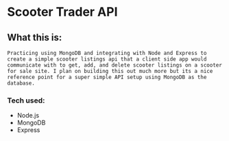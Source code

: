 # Scooter Trader API

## What this is: 
    Practicing using MongoDB and integrating with Node and Express to create a simple scooter listings api that a client side app would communicate with to get, add, and delete scooter listings on a scooter for sale site. I plan on building this out much more but its a nice reference point for a super simple API setup using MongoDB as the database. 

### Tech used: 
- Node.js
- MongoDB
- Express
